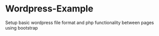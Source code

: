 # Wordpress-Example

Setup basic wordpress file format and php functionality between pages using bootstrap
